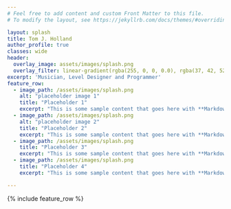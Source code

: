 ```yaml
---
# Feel free to add content and custom Front Matter to this file.
# To modify the layout, see https://jekyllrb.com/docs/themes/#overriding-theme-defaults

layout: splash
title: Tom J. Holland
author_profile: true
classes: wide
header:
  overlay_image: assets/images/splash.png
  overlay_filter: linear-gradient(rgba(255, 0, 0, 0.0), rgba(37, 42, 52, 1))
excerpt: 'Musician, Level Designer and Programmer'
feature_row:
  - image_path: /assets/images/splash.png
    alt: "placeholder image 1"
    title: "Placeholder 1"
    excerpt: "This is some sample content that goes here with **Markdown** formatting."
  - image_path: /assets/images/splash.png
    alt: "placeholder image 2"
    title: "Placeholder 2"
    excerpt: "This is some sample content that goes here with **Markdown** formatting."
  - image_path: /assets/images/splash.png
    title: "Placeholder 3"
    excerpt: "This is some sample content that goes here with **Markdown** formatting."
  - image_path: /assets/images/splash.png
    title: "Placeholder 4"
    excerpt: "This is some sample content that goes here with **Markdown** formatting."

---
```


{% include feature_row %}